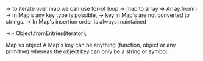 -> to iterate over map we can use for-of loop
-> map to array => Array.from()
-> In Map's any key type is possible,
-> key in Map's are not converted to strings.
-> In Map's insertion order is always maintained

->> Object.fromEntries(iterator);

Map vs object
A Map's key can be anything (function, object or any primitive) whereas the object key can
only be a string or symbol.
